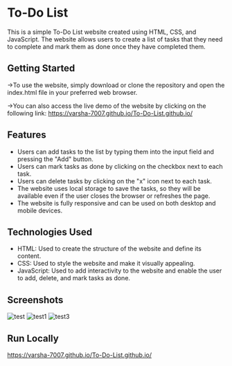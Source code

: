 
# To-Do List

This is a simple To-Do List website created using HTML, CSS, and JavaScript. The website allows users to create a list of tasks that they need to complete and mark them as done once they have completed them.
## Getting Started

->To use the website, simply download or clone the repository and open the index.html file in your preferred web browser.

->You can also access the live demo of the website by clicking on the following link: https://varsha-7007.github.io/To-Do-List.github.io/
## Features

- Users can add tasks to the list by typing them into the input field and pressing the "Add" button.
- Users can mark tasks as done by clicking on the checkbox next to each task.
- Users can delete tasks by clicking on the "x" icon next to each task.
- The website uses local storage to save the tasks, so they will be available even if the user closes the browser or refreshes the page.
- The website is fully responsive and can be used on both desktop and mobile devices.


## Technologies Used

- HTML: Used to create the structure of the website and define its content.
- CSS: Used to style the website and make it visually appealing.
- JavaScript: Used to add interactivity to the website and enable the user to add, delete, and mark tasks as done.


## Screenshots

![test](https://user-images.githubusercontent.com/113261323/236291166-d7690691-7c2f-48ea-8b2e-dd190c2011c8.png)
![test1](https://user-images.githubusercontent.com/113261323/236291519-90ac7c36-7cc1-41ca-aea9-0a8d4b65e20c.png)
![test3](https://user-images.githubusercontent.com/113261323/236291710-5fb0f2c8-64ae-4c44-9e65-ec7ef31f3566.png)


## Run Locally

https://varsha-7007.github.io/To-Do-List.github.io/

